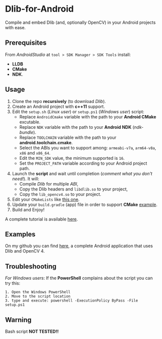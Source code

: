 # Dlib-for-Android
Compile and embed Dlib (and, optionally OpenCV) in your Android projects with ease.

## Prerequisites
From _AndroidStudio_ at `tool > SDK Manager > SDK Tools` install:
* __LLDB__
* __CMake__
* __NDK__.

## Usage
1. Clone the repo __recursively__ (to download _Dlib_).
2. Create an Android project with __c++11__ support.
3. Edit the `setup.sh` (_Linux user_) or `setup.ps1` (_Windows user_) script:
	- Replace `AndroidCmake` variable with the path to your __Android CMake__ excutable.
	- Replace `NDK` variable with the path to your __Android NDK__ (_ndk-bundle_).
	- Replace `TOOLCHAIN` variable with the path to your __android.toolchain.cmake__.
	- Select the ABIs you want to support among: `armeabi-v7a`, `arm64-v8a`, `x86` and `x86_64`.
	- Edit the `MIN_SDK` value, the minimum supported is `16`.
	- Set the `PROJECT_PATH` variable according to your Android project path.
4. Launch the __script__ and wait until completion (_comment what you don't need!_). It will:
	- Compile _Dlib_ for multiple _ABI_,
	- Copy the Dlib headers and `libdlib.so` to your project,
	- Copy the `lib_opencv4.so` to your project.
5. Edit your `CMakeLists` like [this one](https://gist.github.com/Luca96/4e7d6a0d0271c7bd147aea7d8c3681d6).
6. Update your `build.gradle` (app) file in order to support __CMake__ [example](https://gist.github.com/Luca96/32a66ddb8beb78712606cb375ebd4e9d).
7. Build and Enjoy! 

A complete tutorial is available [here](https://medium.com/@luca_anzalone/setting-up-dlib-and-opencv-for-android-3efdbfcf9e7f).

## Examples	
On my github you can find [here](https://github.com/Luca96/android-face-landmarks), a complete Android application that uses Dlib and OpenCV 4.

## Troubleshooting
_For Windows users_: If the __PowerShell__ complains about the script you can try this:
```
1. Open the Windows PowerShell
2. Move to the script location
3. type and execute: powershell -ExecutionPolicy ByPass -File setup.ps1
```

## Warning
Bash script __NOT TESTED!!__
